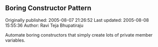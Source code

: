 ## Boring Constructor Pattern 
Originally published: 2005-08-07 21:26:52 
Last updated: 2005-08-08 15:55:36 
Author: Ravi Teja Bhupatiraju 
 
Automate boring constructors that simply create lots of private member variables.